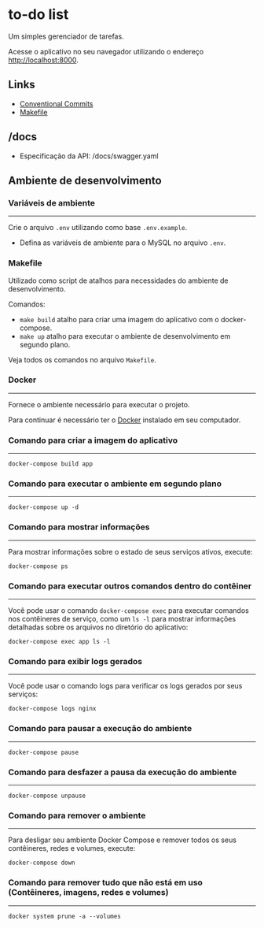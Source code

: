 # to-do list
Um simples gerenciador de tarefas.

Acesse o aplicativo no seu navegador utilizando o endereço
[http://localhost:8000](http://localhost:8000).

## Links
- [Conventional Commits](https://github.com/BeeTech-global/bee-stylish/blob/master/commits/README.md)
- [Makefile](https://embarcados.com.br/introducao-ao-makefile/)

## /docs
- Especificação da API: /docs/swagger.yaml

## Ambiente de desenvolvimento
### Variáveis de ambiente
---
Crie o arquivo ``.env`` utilizando como base ``.env.example``.
- Defina as variáveis de ambiente para o MySQL no arquivo ``.env``.

### Makefile
Utilizado como script de atalhos para necessidades do ambiente de desenvolvimento.

Comandos:
- ``make build`` atalho para criar uma imagem do aplicativo com o docker-compose.
- ``make up`` atalho para executar o ambiente de desenvolvimento em segundo plano.

Veja todos os comandos no arquivo ``Makefile``.

### Docker
---
Fornece o ambiente necessário para executar o projeto.

Para continuar é necessário ter o [Docker](https://www.docker.com/)
instalado em seu computador.

### Comando para criar a imagem do aplicativo
---
``docker-compose build app``
### Comando para executar o ambiente em segundo plano
---
``docker-compose up -d``
### Comando para mostrar informações
---
Para mostrar informações sobre o estado de seus serviços
ativos, execute:

``docker-compose ps``
### Comando para executar outros comandos dentro do contêiner
---
Você pode usar o comando ``docker-compose exec`` para executar comandos nos contêineres de serviço, como um ``ls -l`` para mostrar informações detalhadas sobre os arquivos no diretório do aplicativo:

``docker-compose exec app ls -l``

### Comando para exibir logs gerados
---
Você pode usar o comando logs para verificar os logs gerados por seus serviços:

``docker-compose logs nginx``

### Comando para pausar a execução do ambiente
---
``docker-compose pause``

### Comando para desfazer a pausa da execução do ambiente
---
``docker-compose unpause``

### Comando para remover o ambiente
---
Para desligar seu ambiente Docker Compose e remover todos os seus contêineres, redes e volumes, execute:

``docker-compose down``

### Comando para remover tudo que não está em uso (Contêineres, imagens, redes e volumes)
---
``docker system prune -a --volumes``